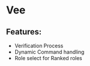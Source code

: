 # Vee
## Features:
- Verification Process
- Dynamic Command handling
- Role select for Ranked roles
